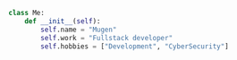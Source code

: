 ```python {linenos=table,hl_lines=[3,"15-17"],linenostart=199}
class Me:
    def __init__(self):
        self.name = "Mugen"
        self.work = "Fullstack developer"
        self.hobbies = ["Development", "CyberSecurity"]
```